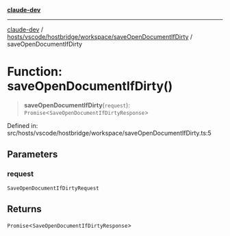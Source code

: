 [**claude-dev**](../../../../../../README.md)

***

[claude-dev](../../../../../../README.md) / [hosts/vscode/hostbridge/workspace/saveOpenDocumentIfDirty](../README.md) / saveOpenDocumentIfDirty

# Function: saveOpenDocumentIfDirty()

> **saveOpenDocumentIfDirty**(`request`): `Promise`\<`SaveOpenDocumentIfDirtyResponse`\>

Defined in: src/hosts/vscode/hostbridge/workspace/saveOpenDocumentIfDirty.ts:5

## Parameters

### request

`SaveOpenDocumentIfDirtyRequest`

## Returns

`Promise`\<`SaveOpenDocumentIfDirtyResponse`\>
